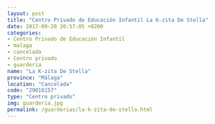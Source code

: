 ```yaml
---
layout: post
title: "Centro Privado de Educación Infantil La K-zita De Stella"
date: 2017-09-20 20:57:05 +0200
categories:
- Centro Privado de Educación Infantil
- malaga
- cancelada
- Centro privado
- guarderia
name: "La K-zita De Stella"
province: "Málaga"
location: "Cancelada"
code: "29018157"
type: "Centro privado"
img: guarderia.jpg
permalink: /guarderias/la-k-zita-de-stella.html
---
```

